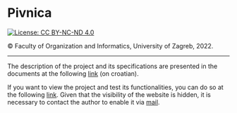 # Pivnica  

[![License: CC BY-NC-ND 4.0](https://licensebuttons.net/l/by-nc-nd/4.0/80x15.png)](https://creativecommons.org/licenses/by-nc-nd/4.0/)  

© Faculty of Organization and Informatics, University of Zagreb, 2022.  

---

The description of the project and its specifications are presented in the documents at the following [link](https://github.com/pmatisic/pivnica/tree/master/Documentation) (on croatian).  

If you want to view the project and test its functionalities, you can do so at the following [link](https://barka.foi.hr/WebDiP/2021_projekti/WebDiP2021x073/). Given that the visibility of the website is hidden, it is necessary to contact the author to enable it via [mail](mailto:matisicpetar@gmail.com?subject=[GitHub]%20Vidljivost%20web%20stranice).
